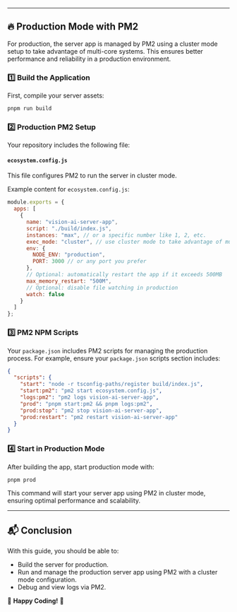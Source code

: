 

---

## 🔥 Production Mode with PM2

For production, the server app is managed by PM2 using a cluster mode setup to take advantage of multi-core systems.
This ensures better performance and reliability in a production environment.

### 1️⃣ Build the Application

First, compile your server assets:

```bash
pnpm run build
```

### 2️⃣ Production PM2 Setup

Your repository includes the following file:

#### `ecosystem.config.js`

This file configures PM2 to run the server in cluster mode.

Example content for `ecosystem.config.js`:

```js
module.exports = {
  apps: [
    {
      name: "vision-ai-server-app",
      script: "./build/index.js",
      instances: "max", // or a specific number like 1, 2, etc.
      exec_mode: "cluster", // use cluster mode to take advantage of multi-core systems
      env: {
        NODE_ENV: "production",
        PORT: 3000 // or any port you prefer
      },
      // Optional: automatically restart the app if it exceeds 500MB
      max_memory_restart: "500M",
      // Optional: disable file watching in production
      watch: false
    }
  ]
};
```

### 3️⃣ PM2 NPM Scripts

Your `package.json` includes PM2 scripts for managing the production process.
For example, ensure your `package.json` scripts section includes:

```json
{
  "scripts": {
    "start": "node -r tsconfig-paths/register build/index.js",
    "start:pm2": "pm2 start ecosystem.config.js",
    "logs:pm2": "pm2 logs vision-ai-server-app",
    "prod": "pnpm start:pm2 && pnpm logs:pm2",
    "prod:stop": "pm2 stop vision-ai-server-app",
    "prod:restart": "pm2 restart vision-ai-server-app"
  }
}
```

### 4️⃣ Start in Production Mode

After building the app, start production mode with:

```bash
pnpm prod
```

This command will start your server app using PM2 in cluster mode, ensuring optimal performance and scalability.

---

## 📬 Conclusion

With this guide, you should be able to:

- Build the server for production.
- Run and manage the production server app using PM2 with a cluster mode configuration.
- Debug and view logs via PM2.

🚀 **Happy Coding!** 🎉
